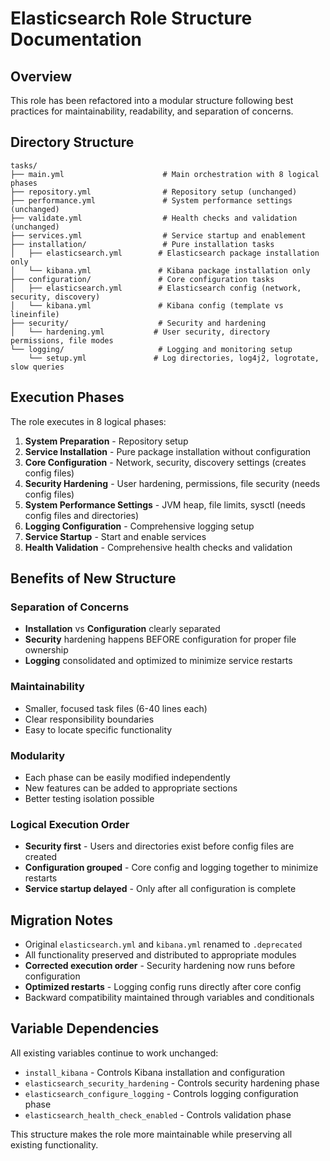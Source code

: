 # Elasticsearch Role Structure Documentation

## Overview
This role has been refactored into a modular structure following best practices for maintainability, readability, and separation of concerns.

## Directory Structure
```
tasks/
├── main.yml                      # Main orchestration with 8 logical phases
├── repository.yml                # Repository setup (unchanged)
├── performance.yml               # System performance settings (unchanged) 
├── validate.yml                  # Health checks and validation (unchanged)
├── services.yml                  # Service startup and enablement
├── installation/                 # Pure installation tasks
│   ├── elasticsearch.yml        # Elasticsearch package installation only
│   └── kibana.yml               # Kibana package installation only
├── configuration/               # Core configuration tasks
│   ├── elasticsearch.yml        # Elasticsearch config (network, security, discovery)
│   └── kibana.yml               # Kibana config (template vs lineinfile)
├── security/                    # Security and hardening
│   └── hardening.yml           # User security, directory permissions, file modes
└── logging/                     # Logging and monitoring setup
    └── setup.yml               # Log directories, log4j2, logrotate, slow queries
```

## Execution Phases
The role executes in 8 logical phases:

1. **System Preparation** - Repository setup
2. **Service Installation** - Pure package installation without configuration  
3. **Core Configuration** - Network, security, discovery settings (creates config files)
4. **Security Hardening** - User hardening, permissions, file security (needs config files)
5. **System Performance Settings** - JVM heap, file limits, sysctl (needs config files and directories)
6. **Logging Configuration** - Comprehensive logging setup
7. **Service Startup** - Start and enable services
8. **Health Validation** - Comprehensive health checks and validation

## Benefits of New Structure

### Separation of Concerns
- **Installation** vs **Configuration** clearly separated
- **Security** hardening happens BEFORE configuration for proper file ownership
- **Logging** consolidated and optimized to minimize service restarts

### Maintainability
- Smaller, focused task files (6-40 lines each)
- Clear responsibility boundaries
- Easy to locate specific functionality

### Modularity
- Each phase can be easily modified independently
- New features can be added to appropriate sections
- Better testing isolation possible

### Logical Execution Order
- **Security first** - Users and directories exist before config files are created
- **Configuration grouped** - Core config and logging together to minimize restarts
- **Service startup delayed** - Only after all configuration is complete

## Migration Notes
- Original `elasticsearch.yml` and `kibana.yml` renamed to `.deprecated` 
- All functionality preserved and distributed to appropriate modules
- **Corrected execution order** - Security hardening now runs before configuration
- **Optimized restarts** - Logging config runs directly after core config
- Backward compatibility maintained through variables and conditionals

## Variable Dependencies
All existing variables continue to work unchanged:
- `install_kibana` - Controls Kibana installation and configuration
- `elasticsearch_security_hardening` - Controls security hardening phase
- `elasticsearch_configure_logging` - Controls logging configuration phase
- `elasticsearch_health_check_enabled` - Controls validation phase

This structure makes the role more maintainable while preserving all existing functionality. 

